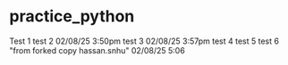 # practice_python
Test 1
test 2 02/08/25 3:50pm
test 3 02/08/25 3:57pm
test 4
test 5
test 6 "from forked copy hassan.snhu" 02/08/25 5:06